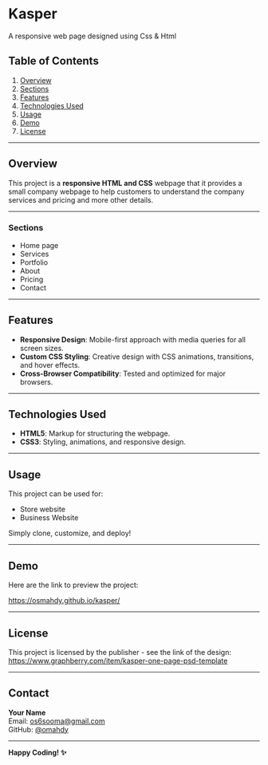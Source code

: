 # Kasper
A responsive web page designed using Css & Html

## Table of Contents
1. [Overview](#overview)
2. [Sections](#sections)
3. [Features](#features)
4. [Technologies Used](#technologies-used)
5. [Usage](#usage)
6. [Demo](#Demo)
7. [License](#license)

---

## Overview
This project is a **responsive HTML and CSS** webpage that it provides a small company webpage to help customers to understand the company services and pricing and more other details.

---
### Sections
- Home page
- Services 
- Portfolio
- About
- Pricing
- Contact

---

## Features
- **Responsive Design**: Mobile-first approach with media queries for all screen sizes.
- **Custom CSS Styling**: Creative design with CSS animations, transitions, and hover effects.
- **Cross-Browser Compatibility**: Tested and optimized for major browsers.

---

## Technologies Used
- **HTML5**: Markup for structuring the webpage.
- **CSS3**: Styling, animations, and responsive design.

---

## Usage
This project can be used for:
- Store website
- Business Website

Simply clone, customize, and deploy!

---

## Demo
Here are the link to preview the project:

https://osmahdy.github.io/kasper/

---

## License
This project is licensed by the publisher - see the link of the design:
https://www.graphberry.com/item/kasper-one-page-psd-template

---

## Contact
**Your Name**  
Email: os6sooma@gmail.com  
GitHub: [@omahdy](https://github.com/osmahdy)  

---

**Happy Coding! ✨**

